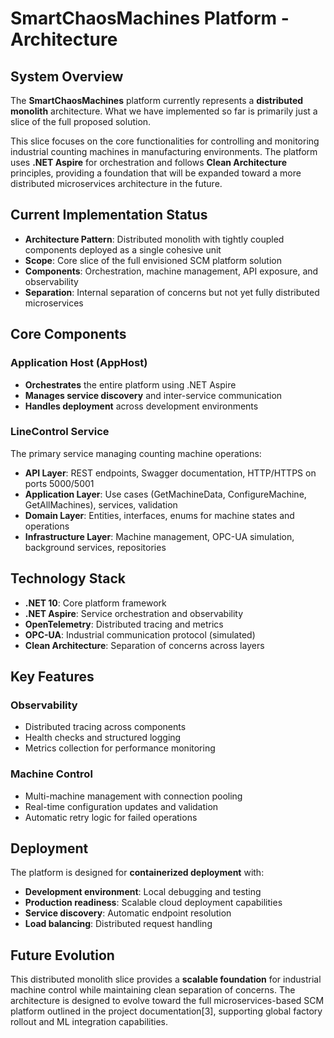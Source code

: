# SmartChaosMachines Platform - Architecture

## System Overview

The **SmartChaosMachines** platform currently represents a **distributed monolith** architecture. What we have implemented so far is primarily just a slice of the full proposed solution.

This slice focuses on the core functionalities for controlling and monitoring industrial counting machines in manufacturing environments. The platform uses **.NET Aspire** for orchestration and follows **Clean Architecture** principles, providing a foundation that will be expanded toward a more distributed microservices architecture in the future.

## Current Implementation Status

- **Architecture Pattern**: Distributed monolith with tightly coupled components deployed as a single cohesive unit
- **Scope**: Core slice of the full envisioned SCM platform solution
- **Components**: Orchestration, machine management, API exposure, and observability
- **Separation**: Internal separation of concerns but not yet fully distributed microservices

## Core Components

### Application Host (AppHost)

- **Orchestrates** the entire platform using .NET Aspire
- **Manages service discovery** and inter-service communication
- **Handles deployment** across development environments

### LineControl Service

The primary service managing counting machine operations:

- **API Layer**: REST endpoints, Swagger documentation, HTTP/HTTPS on ports 5000/5001
- **Application Layer**: Use cases (GetMachineData, ConfigureMachine, GetAllMachines), services, validation
- **Domain Layer**: Entities, interfaces, enums for machine states and operations
- **Infrastructure Layer**: Machine management, OPC-UA simulation, background services, repositories

## Technology Stack

- **.NET 10**: Core platform framework
- **.NET Aspire**: Service orchestration and observability
- **OpenTelemetry**: Distributed tracing and metrics
- **OPC-UA**: Industrial communication protocol (simulated)
- **Clean Architecture**: Separation of concerns across layers

## Key Features

### Observability

- Distributed tracing across components
- Health checks and structured logging
- Metrics collection for performance monitoring

### Machine Control

- Multi-machine management with connection pooling
- Real-time configuration updates and validation
- Automatic retry logic for failed operations

## Deployment

The platform is designed for **containerized deployment** with:

- **Development environment**: Local debugging and testing
- **Production readiness**: Scalable cloud deployment capabilities
- **Service discovery**: Automatic endpoint resolution
- **Load balancing**: Distributed request handling

## Future Evolution

This distributed monolith slice provides a **scalable foundation** for industrial machine control while maintaining clean separation of concerns. The architecture is designed to evolve toward the full microservices-based SCM platform outlined in the project documentation[3], supporting global factory rollout and ML integration capabilities.
